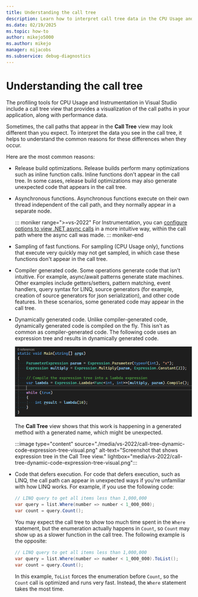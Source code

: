 ```yaml
---
title: Understanding the call tree
description: Learn how to interpret call tree data in the CPU Usage and Instrumentation.
ms.date: 02/19/2025
ms.topic: how-to
author: mikejo5000
ms.author: mikejo
manager: mijacobs
ms.subservice: debug-diagnostics
---
```


# Understanding the call tree

The profiling tools for CPU Usage and Instrumentation in Visual Studio include a call tree view that provides a visualization of the call paths in your application, along with performance data.

Sometimes, the call paths that appear in the **Call Tree** view may look different than you expect. To interpret the data you see in the call tree, it helps to understand the common reasons for these differences when they occur.

Here are the most common reasons:

- Release build optimizations. Release builds perform many optimizations such as inline function calls. Inline functions don't appear in the call tree. In some cases, release build optimizations may also generate unexpected code that appears in the call tree.

- Asynchronous functions. Asynchronous functions execute on their own thread independent of the call path, and they normally appear in a separate node.

  ::: moniker range=">=vs-2022"
  For Instrumentation, you can [configure options to view .NET async calls](../profiling/instrumentation.md#async-calls-in-the-instrumentation-call-tree-net) in a more intuitive way, within the call path where the async call was made.
  ::: moniker-end

- Sampling of fast functions. For sampling (CPU Usage only), functions that execute very quickly may not get sampled, in which case these functions don't appear in the call tree.

- Compiler generated code. Some operations generate code that isn’t intuitive. For example, async/await patterns generate state machines. Other examples include getters/setters, pattern matching, event handlers, query syntax for LINQ, source generators (for example, creation of source generators for json serialization), and other code features.  In these scenarios, some generated code may appear in the call tree.

- Dynamically generated code. Unlike compiler-generated code, dynamically generated code is compiled on the fly. This isn't as common as compiler-generated code. The following code uses an expression tree and results in dynamically generated code.

  ![Screenshot that shows expression tree code.](media/vs-2022/call-tree-dynamic-code-expression-tree-example.png)

  The **Call Tree** view shows that this work is happening in a generated method with a generated name, which might be unexpected.

  :::image type="content" source="./media/vs-2022/call-tree-dynamic-code-expression-tree-visual.png" alt-text="Screenshot that shows expression tree in the Call Tree view." lightbox="media/vs-2022/call-tree-dynamic-code-expression-tree-visual.png":::

- Code that defers execution. For code that defers execution, such as LINQ, the call path can appear in unexpected ways if you're unfamiliar with how LINQ works. For example, if you use the following code:

  ```csharp
  // LINQ query to get all items less than 1,000,000
  var query = list.Where(number => number < 1_000_000);
  var count = query.Count();
  ```
  
  You may expect the call tree to show too much time spent in the `Where` statement, but the enumeration actually happens in `Count`, so `Count` may show up as a slower function in the call tree. The following example is the opposite:

  ```csharp
  // LINQ query to get all items less than 1,000,000
  var query = list.Where(number => number < 1_000_000).ToList();
  var count = query.Count();
  ```

  In this example, `ToList` forces the enumeration before `Count`, so the `Count` call is optimized and runs very fast. Instead, the `Where` statement takes the most time.

